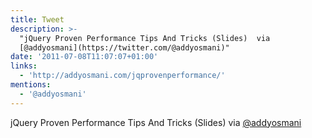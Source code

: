 ```yaml
---
title: Tweet
description: >-
  "jQuery Proven Performance Tips And Tricks (Slides)  via
  [@addyosmani](https://twitter.com/@addyosmani)"
date: '2011-07-08T11:07:07+01:00'
links:
  - 'http://addyosmani.com/jqprovenperformance/'
mentions:
  - '@addyosmani'
---
```

jQuery Proven Performance Tips And Tricks (Slides)  via [@addyosmani](https://twitter.com/@addyosmani)
